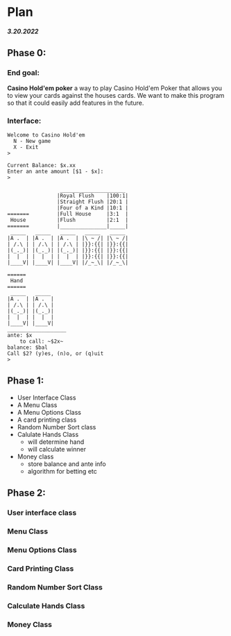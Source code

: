 # Plan
***3.20.2022***

## Phase 0:

### End goal:
**Casino Hold'em poker** a way to play Casino Hold'em Poker that allows you to view your cards against
the houses cards.  We want to make this program so that it could easily add features in the future.

### Interface:
```
Welcome to Casino Hold'em
  N - New game
  X - Exit 
>
```
```
Current Balance: $x.xx
Enter an ante amount [$1 - $x]:
>
```
```
                 _____________________
                |Royal Flush    |100:1|
                |Straight Flush |20:1 |
                |Four of a Kind |10:1 |
=======         |Full House     |3:1  |
 House          |Flush          |2:1  |
=======         |_______________|_____|
 _____   _____   _____   _____   _____
|A .  | |A .  | |A .  | |\ ~ /| |\ ~ /|
| /.\ | | /.\ | | /.\ | |}}:{{| |}}:{{|
|(_._)| |(_._)| |(_._)| |}}:{{| |}}:{{|
|  |  | |  |  | |  |  | |}}:{{| |}}:{{|
|____V| |____V| |____V| |/_~_\| |/_~_\|

====== 
 Hand          
======
 _____   _____ 
|A .  | |A .  |
| /.\ | | /.\ |
|(_._)| |(_._)|
|  |  | |  |  |
|____V| |____V|
___________________
ante: $x
    to call: ~$2x~
balance: $bal
Call $2? (y)es, (n)o, or (q)uit
>
```

## Phase 1:
* User Interface Class
* A Menu Class
* A Menu Options Class
* A card printing class
* Random Number Sort class
* Calulate Hands Class
  * will determine hand
  * will calculate winner
* Money class
  * store balance and ante info
  * algorithm for betting etc


## Phase 2:

### User interface class

### Menu Class

### Menu Options Class

### Card Printing Class

### Random Number Sort Class

### Calculate Hands Class

### Money Class
